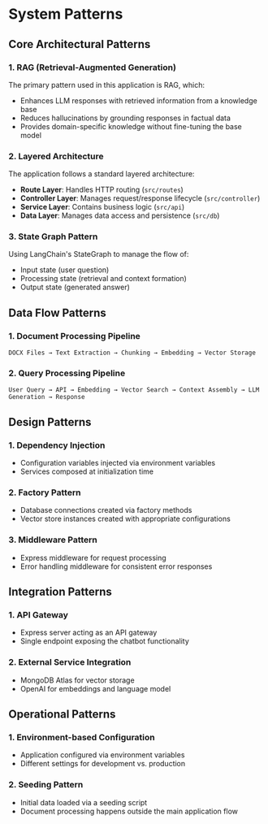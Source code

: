 # System Patterns

## Core Architectural Patterns

### 1. RAG (Retrieval-Augmented Generation)
The primary pattern used in this application is RAG, which:
- Enhances LLM responses with retrieved information from a knowledge base
- Reduces hallucinations by grounding responses in factual data
- Provides domain-specific knowledge without fine-tuning the base model

### 2. Layered Architecture
The application follows a standard layered architecture:
- **Route Layer**: Handles HTTP routing (`src/routes`)
- **Controller Layer**: Manages request/response lifecycle (`src/controller`)
- **Service Layer**: Contains business logic (`src/api`)
- **Data Layer**: Manages data access and persistence (`src/db`)

### 3. State Graph Pattern
Using LangChain's StateGraph to manage the flow of:
- Input state (user question)
- Processing state (retrieval and context formation)
- Output state (generated answer)

## Data Flow Patterns

### 1. Document Processing Pipeline
```
DOCX Files → Text Extraction → Chunking → Embedding → Vector Storage
```

### 2. Query Processing Pipeline
```
User Query → API → Embedding → Vector Search → Context Assembly → LLM Generation → Response
```

## Design Patterns

### 1. Dependency Injection
- Configuration variables injected via environment variables
- Services composed at initialization time

### 2. Factory Pattern
- Database connections created via factory methods
- Vector store instances created with appropriate configurations

### 3. Middleware Pattern
- Express middleware for request processing
- Error handling middleware for consistent error responses

## Integration Patterns

### 1. API Gateway
- Express server acting as an API gateway
- Single endpoint exposing the chatbot functionality

### 2. External Service Integration
- MongoDB Atlas for vector storage
- OpenAI for embeddings and language model

## Operational Patterns

### 1. Environment-based Configuration
- Application configured via environment variables
- Different settings for development vs. production

### 2. Seeding Pattern
- Initial data loaded via a seeding script
- Document processing happens outside the main application flow 